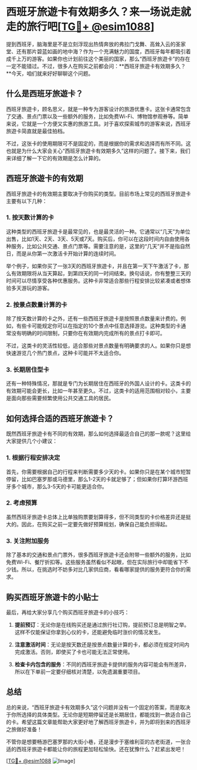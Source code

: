 # 西班牙旅遊卡有效期多久？来一场说走就走的旅行吧[[TG💪+ @esim1088](https://t.me/s/esim1088)]

提到西班牙，脑海里是不是立刻浮现出热情奔放的弗拉门戈舞、高耸入云的圣家堂、还有那片碧蓝如画的地中海？作为一个充满魅力的国度，西班牙每年都吸引着成千上万的游客。如果你也计划前往这个美丽的国家，那么“西班牙旅遊卡”的存在一定不能错过。不过，很多人在购买之前都会问：**西班牙旅遊卡有效期多久？**今天，咱们就来好好聊聊这个问题。

## 什么是西班牙旅遊卡？

西班牙旅遊卡，顾名思义，就是一种专为游客设计的旅游优惠卡。这张卡通常包含了交通、景点门票以及一些额外的服务，比如免费Wi-Fi、博物馆参观券等。简单来说，它就是一个方便又实惠的旅游工具。对于喜欢探索城市的游客来说，西班牙旅遊卡简直就是最佳拍档。

不过，这张卡的使用期限可不是固定的，而是根据你的需求和选择而有所不同。这也就是为什么大家会关心“西班牙旅遊卡有效期多久”这样的问题了。接下来，我们来详细了解一下它的有效期是怎么计算的。

## 西班牙旅遊卡的有效期

西班牙旅遊卡的有效期主要取决于你购买的类型。目前市场上常见的西班牙旅遊卡主要有以下几种：

### 1. **按天数计算的卡**

这种类型的西班牙旅遊卡是最常见的，也是最灵活的一种。它通常以“几天”为单位出售，比如1天、2天、3天、5天或7天。购买后，你可以在这段时间内自由使用各种服务，比如公共交通、景点门票等。需要注意的是，这里的“几天”并不是指自然日，而是从你第一次激活卡开始计算的连续时间。

举个例子，如果你买了一张3天的西班牙旅遊卡，并且在第一天下午激活了卡，那么有效期限将从当天算起，到第四天的同一时间结束。换句话说，你有整整三天的时间可以尽情享受各种优惠服务。这种卡非常适合那些行程安排比较紧凑或者想体验多天游玩的游客。

### 2. **按景点数量计算的卡**

除了按天数计算的卡之外，还有一些西班牙旅遊卡是按照景点数量来计费的。例如，有些卡可能规定你可以在指定的10个景点中任意选择游览。这种类型的卡通常没有明确的时间限制，只要你在有效期内完成所有的景点打卡即可。

不过，这类卡的灵活性较低，适合那些对景点数量有明确要求的人。如果你只是想快速游览几个热门景点，这种卡可能并不太适合你。

### 3. **长期居住型卡**

还有一种特殊情况，那就是专门为长期居住在西班牙的外国人设计的卡。这类卡的有效期可能会更长，比如一年甚至更久。不过，这类卡的适用范围相对较小，主要是面向那些需要频繁使用公共交通工具的居民。

## 如何选择合适的西班牙旅遊卡？

既然西班牙旅遊卡有不同的有效期，那么如何选择最适合自己的那一款呢？这里给大家提供几个小建议：

### 1. **根据行程安排决定**

首先，你需要根据自己的行程来判断需要多少天的卡。如果你只是在某个城市短暂停留，比如巴塞罗那或马德里，那么1-2天的卡就足够了；但如果你打算环游西班牙多个城市，那么3-5天的卡可能更适合你。

### 2. **考虑预算**

虽然西班牙旅遊卡总体上比单独购票要划算得多，但不同类型的卡价格差异还是挺大的。因此，在购买之前一定要先做好预算规划，确保自己能负担得起。

### 3. **关注附加服务**

除了基本的交通和景点门票外，很多西班牙旅遊卡还会附带一些额外的服务，比如免费Wi-Fi、餐厅折扣等。这些服务虽然看似不起眼，但在实际旅行中却能省下不少钱。所以，在挑选时不妨多对比几家供应商，看看哪家提供的服务更符合你的需求。

## 购买西班牙旅遊卡的小贴士

最后，再给大家分享几个购买西班牙旅遊卡的小技巧：

1. **提前预订**：无论你是在线购买还是通过旅行社订购，提前预订总是明智之举。这样不仅能保证你拿到心仪的卡，还能避免临时涨价的情况发生。
   
2. **注意激活时间**：无论是按天数还是按景点数量计算的卡，都必须在规定时间内完成激活。否则，即使买了卡也可能无法正常使用。

3. **检查卡内包含的服务**：不同的西班牙旅遊卡提供的服务内容可能会有所差异，所以在下单前一定要仔细核对清楚，以免遗漏重要项目。

## 总结

总的来说，“西班牙旅遊卡有效期多久”这个问题并没有一个固定的答案，而是取决于你所选择的具体类型。无论你是短期停留还是长期居住，都能找到一款适合自己的卡。希望这篇文章能帮助大家更好地了解西班牙旅遊卡，并为即将到来的西班牙之旅做好准备！

不管你是想要畅游巴塞罗那的大街小巷，还是漫步于塞维利亚的古老街道，一张合适的西班牙旅遊卡都能让你的旅程更加轻松愉快。还在犹豫什么？赶紧出发吧！

[[TG💪+ @esim1088](https://t.me/s/esim1088) ![Image](https://i.postimg.cc/4NQfJmqS/Snipaste-2025-05-13-00-14-12.png)]